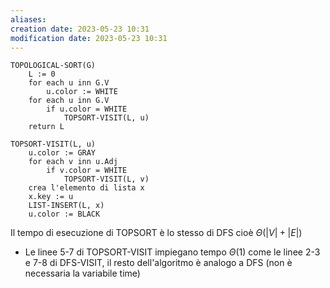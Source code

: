 ```yaml
---
aliases: 
creation date: 2023-05-23 10:31
modification date: 2023-05-23 10:31
---
```


```
TOPOLOGICAL-SORT(G)
	L := 0
	for each u inn G.V
		u.color := WHITE
	for each u inn G.V
		if u.color = WHITE
			TOPSORT-VISIT(L, u)
	return L
```

```
TOPSORT-VISIT(L, u)
	u.color := GRAY
	for each v inn u.Adj
		if v.color = WHITE
			TOPSORT-VISIT(L, v)
	crea l'elemento di lista x
	x.key := u
	LIST-INSERT(L, x)
	u.color := BLACK
```

Il tempo di esecuzione di TOPSORT è lo stesso di DFS cioè $\Theta(|V| + |E|)$
- Le linee 5-7 di TOPSORT-VISIT impiegano tempo $\Theta(1)$ come le linee 2-3 e 7-8 di DFS-VISIT, il resto dell'algoritmo è analogo a DFS (non è necessaria la variabile time)

